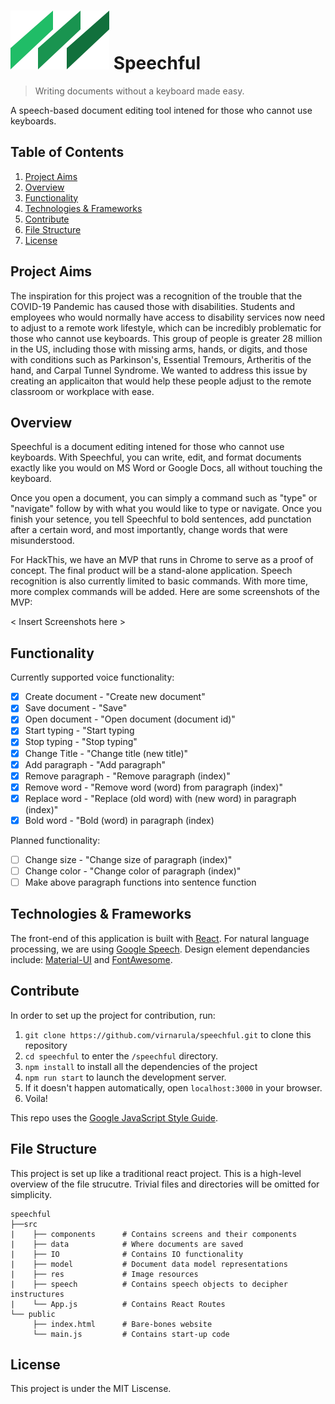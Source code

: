 # ![Logo](./src/res/logo.svg) Speechful 

> Writing documents without a keyboard made easy.

A speech-based document editing tool intened for those who cannot use keyboards. 

## Table of Contents
1. [Project Aims](#project-aims)
1. [Overview](#overview)
1. [Functionality](#functionality)
1. [Technologies & Frameworks](#technologies--frameworks)
1. [Contribute](#contribute)
1. [File Structure](#file-structure)
1. [License](#License)

## Project Aims
The inspiration for this project was a recognition of the trouble that the COVID-19 Pandemic has caused those with disabilities. Students and employees who would normally have access to disability services now need to adjust to a remote work lifestyle, which can be incredibly problematic for those who cannot use keyboards. This group of people is greater 28 million in the US, including those with missing arms, hands, or digits, and those with conditions such as Parkinson's, Essential Tremours, Artheritis of the hand, and Carpal Tunnel Syndrome. We wanted to address this issue by creating an applicaiton that would help these people adjust to the remote classroom or workplace with ease. 

## Overview
Speechful is a document editing intened for those who cannot use keyboards. With Speechful, you can write, edit, and format documents exactly like you would on MS Word or Google Docs, all without touching the keyboard. 

Once you open a document, you can simply a command such as "type" or "navigate" follow by with what you would like to type or navigate. Once you finish your setence, you tell Speechful to bold sentences, add punctation after a certain word, and most importantly, change words that were misunderstood.

For HackThis, we have an MVP that runs in Chrome to serve as a proof of concept. The final product will be a stand-alone application. Speech recognition is also currently limited to basic commands. With more time, more complex commands will be added. Here are some screenshots of the MVP:

< Insert Screenshots here >

## Functionality
Currently supported voice functionality:
- [x] Create document - "Create new document"
- [x] Save document - "Save"
- [x] Open document - "Open document (document id)"
- [x] Start typing - "Start typing
- [x] Stop typing  - "Stop typing"
- [x] Change Title - "Change title (new title)"
- [x] Add paragraph - "Add paragraph"
- [x] Remove paragraph - "Remove paragraph (index)"
- [x] Remove word - "Remove word (word) from paragraph (index)"
- [x] Replace word - "Replace (old word) with (new word) in paragraph (index)"
- [x] Bold word - "Bold (word) in paragraph (index)

Planned functionality:
- [ ] Change size - "Change size of paragraph (index)"
- [ ] Change color - "Change color of paragraph (index)"
- [ ] Make above paragraph functions into sentence function

## Technologies & Frameworks
The front-end of this application is built with [React](https://reactjs.org/). For natural language processing, we are using [Google Speech](https://developer.mozilla.org/en-US/docs/Web/API/Web_Speech_API). Design element dependancies include: [Material-UI](https://material-ui.com/) and [FontAwesome](https://fontawesome.com/).

## Contribute
In order to set up the project for contribution, run:
1. `git clone https://github.com/virnarula/speechful.git` to clone this repository
1. `cd speechful` to enter the `/speechful` directory.
1. `npm install` to install all the dependencies of the project
1. `npm run start` to launch the development server.
1. If it doesn't happen automatically, open `localhost:3000` in your browser.
1. Voila!

This repo uses the [Google JavaScript Style Guide](https://google.github.io/styleguide/jsguide.html).

## File Structure
This project is set up like a traditional react project. This is a high-level overview of the file strucutre. Trivial files and directories will be omitted for simplicity.

```
speechful
├──src
|    ├── components      # Contains screens and their components
|    ├── data            # Where documents are saved 
|    ├── IO              # Contains IO functionality
|    ├── model           # Document data model representations
|    ├── res             # Image resources
|    ├── speech          # Contains speech objects to decipher instructures
|    └── App.js          # Contains React Routes
└── public
     ├── index.html      # Bare-bones website 
     └── main.js         # Contains start-up code
```

## License
This project is under the MIT Liscense.
